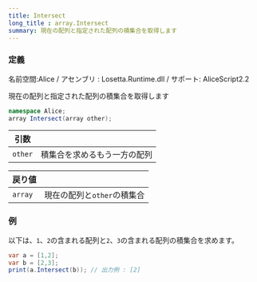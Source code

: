 ```yaml
---
title: Intersect
long_title : array.Intersect
summary: 現在の配列と指定された配列の積集合を取得します
---
```

### 定義
名前空間:Alice / アセンブリ : Losetta.Runtime.dll / サポート: AliceScript2.2

現在の配列と指定された配列の積集合を取得します

```cs title="AliceScript"
namespace Alice;
array Intersect(array other);
```

|引数| |
|-|-|
|`other`|積集合を求めるもう一方の配列|

|戻り値| |
|-|-|
|`array`|現在の配列と`other`の積集合|

### 例
以下は、`1`、`2`の含まれる配列と`2`、`3`の含まれる配列の積集合を求めます。

```cs title="AliceScript"
var a = [1,2];
var b = [2,3];
print(a.Intersect(b)); // 出力例 : [2]
```